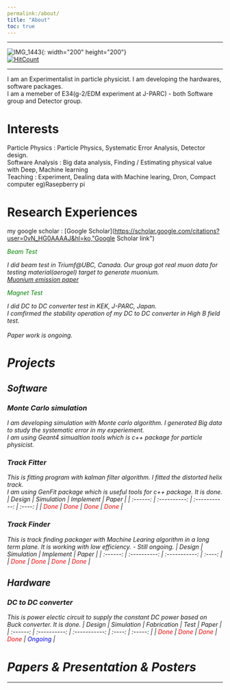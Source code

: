 ```yaml
---
permalink:/about/
title: "About"
toc: true
---
```

* * *
![IMG_1443](https://user-images.githubusercontent.com/35910868/88503062-87d01480-d00b-11ea-8478-1327f8a95be3.jpg){: width="200" height="200"}   
[![HitCount](http://hits.dwyl.com/woodolee/https://woodoleegithubio/.svg)](http://hits.dwyl.com/woodolee/https://woodoleegithubio/)
* * *
I am an Experimentalist in particle physicist. I am developing the hardwares, software packages.<br> 
I am a memeber of E34(g-2/EDM experiment at J-PARC) - both Software group and Detector group.

# Interests
Particle Physics : Particle Physics, Systematic Error Analysis, Detector design.<br>
Software Analysis : Big data analysis, Finding / Estimating physical value with Deep, Machine learning<br> 
Teaching : Experiment, Dealing data with Machine learing, Dron, Compact computer eg)Rasepberry pi<br> 

# Research Experiences
my google scholar : [Google Scholar](https://scholar.google.com/citations?user=0vN_HG0AAAAJ&hl=ko,"Google Scholar link")

<em><span style="color:green">Beam Test</span><em>

I did beam test in Triumf@UBC, Canada.
Our group got real muon data for testing material(aerogel) target to generate muonium.<br> 
[Muonium emission paper](https://academic.oup.com/ptep/article/2014/9/091C01/1530603, "Muoniumlink")

<em><span style="color:green">Magnet Test</span><em>

I did DC to DC converter test in KEK, J-PARC, Japan.   
I comfirmed the stability operation of my DC to DC converter in High B field test.<br>  
Paper work is ongoing.

# Projects
## Software
### Monte Carlo simulation


I am developing simulation with Monte carlo algorithm. I generated Big data to study the systematic error in my experiement.<br> 
I am using Geant4 simualtion tools which is c++ package for particle physicist.
### Track Fitter
This is fitting program with kalman filter algorithm. I fitted the distorted helix track.<br> 
I am using GenFit package which is useful tools for c++ package. It is done. 
| Design | Simulation | Implement | Paper | 
| :------: | :----------: | :-----------: | :----: |
| <span style="color:red">Done</span> | <span style="color:red">Done</span>  | <span style="color:red">Done</span>  | <span style="color:red">Done</span>  |
### Track Finder
This is track finding packager with Machine Learing algorithm in a long term plane. It is working with low efficiency. - Still ongoing.
| Design | Simulation | Implement | Paper | 
| :------: | :----------: | :-----------: | :----: |
| <span style="color:red">Done</span> | <span style="color:red">Done</span>  | <span style="color:red">Done</span>  | <span style="color:red">Done</span>  |
## Hardware
### DC to DC converter
This is power electic circuit to supply the constant DC power based on Buck converter. It is done. 
| Design | Simulation | Fabrication | Test | Paper | 
| :------: | :----------: | :-----------: | :----: | :-----: | 
| <span style="color:red">Done</span> | <span style="color:red">Done</span>  | <span style="color:red">Done</span>  | <span style="color:red">Done</span>  | <span style="color:Blue">Ongoing</span>  |

# Papers & Presentation & Posters


---

